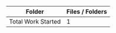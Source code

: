 | Folder             |   Files / Folders |
|--------------------|-------------------|
| Total Work Started |                 1 |
